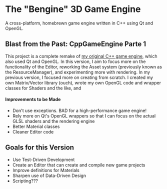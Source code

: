 # The "Bengine" 3D Game Engine
A cross-platform, homebrewn game engine written in C++ using Qt and OpenGL.

## Blast from the Past: CppGameEngine Parte 1
This project is a complete remake of [my original C++ game engine](https://github.com/bgr360/CppGameEngine3D), which also used Qt and OpenGL. In this version, I aim to focus more on the functionality of the Editor, reworking the Asset system (previously known as the ResourceManager), and experimenting more with rendering. In my previous version, I focused more on creating from scratch. I created my own Matrix/Vector library (ouch), wrote my own OpenGL code and wrapper classes for Shaders and the like, and 

#### Improvements to be Made

* Don't use exceptions. BAD for a high-performance game engine!
* Rely more on Qt's OpenGL wrappers so that I can focus on the actual GLSL shaders and the rendering engine
* Better Material classes
* Cleaner Editor code

## Goals for this Version

* Use Test-Driven Development
* Create an Editor that can create and compile new game projects
* Improve definitions for Materials
* Sharpen use of Data-Driven Design
* Scripting???
